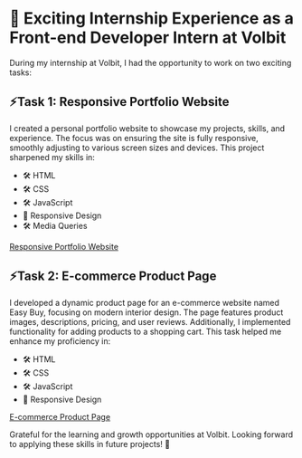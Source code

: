 # 🚀 Exciting Internship Experience as a Front-end Developer Intern at Volbit

During my internship at Volbit, I had the opportunity to work on two exciting tasks:

## ⚡Task 1: Responsive Portfolio Website

I created a personal portfolio website to showcase my projects, skills, and experience. The focus was on ensuring the site is fully responsive, smoothly adjusting to various screen sizes and devices. This project sharpened my skills in:

- 🛠️ HTML
- 🛠️ CSS
- 🛠️ JavaScript
- 📱 Responsive Design
- 🛠️ Media Queries

[Responsive Portfolio Website](https://portfolio-intern-task.vercel.app/)

## ⚡Task 2: E-commerce Product Page

I developed a dynamic product page for an e-commerce website named Easy Buy, focusing on modern interior design. The page features product images, descriptions, pricing, and user reviews. Additionally, I implemented functionality for adding products to a shopping cart. This task helped me enhance my proficiency in:

- 🛠️ HTML
- 🛠️ CSS
- 🛠️ JavaScript
- 📱 Responsive Design

[E-commerce Product Page](https://ecommerce-landing-page-lime.vercel.app/)

Grateful for the learning and growth opportunities at Volbit. Looking forward to applying these skills in future projects! 🌟
